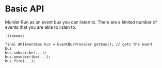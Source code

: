 # Basic API
Murder Run as an event bus you can listen to. There are a limited number of events that you are able to
listen to.

```{code-block} java
:linenos:

final APIEventBus bus = EventBusProvider.getBus(); // gets the event bus
bus.subscribe(...);
bus.unsubscribe(...);
bus.fire(...);
```
